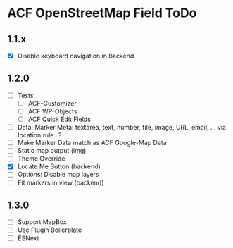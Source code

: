 ACF OpenStreetMap Field ToDo
============================

1.1.x
-----
 - [x] Disable keyboard navigation in Backend

1.2.0
-----
 - [ ] Tests:
     - [ ] ACF-Customizer
     - [ ] ACF WP-Objects
     - [ ] ACF Quick Edit Fields
 - [ ] Data: Marker Meta: textarea, text, number, file, image, URL, email, ... via location rule...?
 - [ ] Make Marker Data match as ACF Google-Map Data
 - [ ] Static map output (img)
 - [ ] Theme Override
 - [x] Locate Me Button (backend)
 - [ ] Options: Disable map layers
 - [ ] Fit markers in view (backend)
 
1.3.0
-----
 - [ ] Support MapBox
 - [ ] Use Plugin Boilerplate
 - [ ] ESNext
